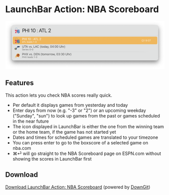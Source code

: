 # LaunchBar Action: NBA Scoreboard
<img src="nba_scoreboard_01.png" width="600"/> 

## Features
This action lets you check NBA scores really quick. 
- Per default it displays games from yesterday and today 
- Enter days from now (e.g. "-3" or "2") or an upcoming weekday ("Sunday", "sun") to look up games from the past or games scheduled in the near future
- The icon displayed in LaunchBar is either the one from the winning team or the home team, if the game has not started yet
- Dates and times for scheduled games are translated to your timezone
- You can press enter to go to the boxscore of a selected game on nba.com
- ⌘⏎ will go straight to the NBA Scoreboard page on ESPN.com without showing the scores in LaunchBar first

## Download

[Download LaunchBar Action: NBA Scoreboard](https://minhaskamal.github.io/DownGit/#/home?url=https://github.com/Ptujec/LaunchBar/tree/master/NBA-Scoreboard) (powered by [DownGit](https://github.com/MinhasKamal/DownGit))